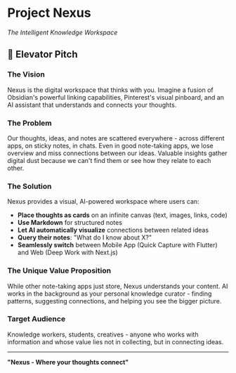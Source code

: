 # Project Nexus
*The Intelligent Knowledge Workspace*

## 🚀 Elevator Pitch

### The Vision
Nexus is the digital workspace that thinks with you. Imagine a fusion of Obsidian's powerful linking capabilities, Pinterest's visual pinboard, and an AI assistant that understands and connects your thoughts.

### The Problem
Our thoughts, ideas, and notes are scattered everywhere - across different apps, on sticky notes, in chats. Even in good note-taking apps, we lose overview and miss connections between our ideas. Valuable insights gather digital dust because we can't find them or see how they relate to each other.

### The Solution
Nexus provides a visual, AI-powered workspace where users can:

- **Place thoughts as cards** on an infinite canvas (text, images, links, code)
- **Use Markdown** for structured notes
- **Let AI automatically visualize** connections between related ideas
- **Query their notes**: "What do I know about X?"
- **Seamlessly switch** between Mobile App (Quick Capture with Flutter) and Web (Deep Work with Next.js)

### The Unique Value Proposition
While other note-taking apps just store, Nexus understands your content. AI works in the background as your personal knowledge curator - finding patterns, suggesting connections, and helping you see the bigger picture.

### Target Audience
Knowledge workers, students, creatives - anyone who works with information and whose value lies not in collecting, but in connecting ideas.

---

**"Nexus - Where your thoughts connect"**